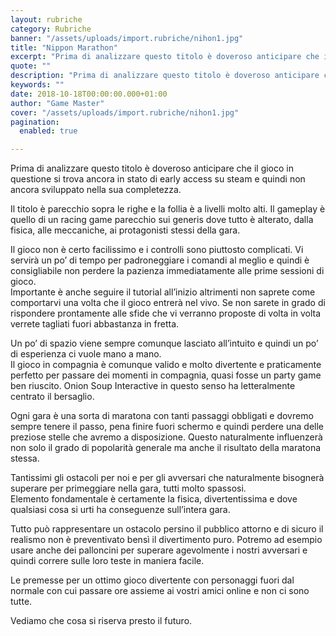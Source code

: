 ```yaml
---
layout: rubriche
category: Rubriche
banner: "/assets/uploads/import.rubriche/nihon1.jpg"
title: "Nippon Marathon"
excerpt: "Prima di analizzare questo titolo è doveroso anticipare che il gioco in questione si trova ancora in stato di early access su steam e quindi non ancora sviluppato nella sua completezza. Il titolo è parecchio sopra le righe e la follia è a livelli molto alti. Il gameplay è quello di un racing game parecchio [&hellip"
quote: ""
description: "Prima di analizzare questo titolo è doveroso anticipare che il gioco in questione si trova ancora in stato di early access su steam e quindi non ancora sviluppato nella sua completezza. Il titolo è parecchio sopra le righe e la follia è a livelli molto alti. Il gameplay è quello di un racing game parecchio [&hellip"
keywords: ""
date: 2018-10-18T00:00:00.000+01:00
author: "Game Master"
cover: "/assets/uploads/import.rubriche/nihon1.jpg"
pagination:
  enabled: true

---
```


Prima di analizzare questo titolo è doveroso anticipare che il gioco in questione si trova ancora in stato di early access su steam e quindi non ancora sviluppato nella sua completezza.

Il titolo è parecchio sopra le righe e la follia è a livelli molto alti. Il gameplay è quello di un racing game parecchio sui generis dove tutto è alterato, dalla fisica, alle meccaniche, ai protagonisti stessi della gara.

Il gioco non è certo facilissimo e i controlli sono piuttosto complicati. Vi servirà un po’ di tempo per padroneggiare i comandi al meglio e quindi è consigliabile non perdere la pazienza immediatamente alle prime sessioni di gioco.  
Importante è anche seguire il tutorial all’inizio altrimenti non saprete come comportarvi una volta che il gioco entrerà nel vivo. Se non sarete in grado di rispondere prontamente alle sfide che vi verranno proposte di volta in volta verrete tagliati fuori abbastanza in fretta.

Un po’ di spazio viene sempre comunque lasciato all’intuito e quindi un po’ di esperienza ci vuole mano a mano.  
Il gioco in compagnia è comunque valido e molto divertente e praticamente perfetto per passare dei momenti in compagnia, quasi fosse un party game ben riuscito. Onion Soup Interactive in questo senso ha letteralmente centrato il bersaglio.

Ogni gara è una sorta di maratona con tanti passaggi obbligati e dovremo sempre tenere il passo, pena finire fuori schermo e quindi perdere una delle preziose stelle che avremo a disposizione. Questo naturalmente influenzerà non solo il grado di popolarità generale ma anche il risultato della maratona stessa.

Tantissimi gli ostacoli per noi e per gli avversari che naturalmente bisognerà superare per primeggiare nella gara, tutti molto spassosi.  
Elemento fondamentale è certamente la fisica, divertentissima e dove qualsiasi cosa si urti ha conseguenze sull’intera gara.

Tutto può rappresentare un ostacolo persino il pubblico attorno e di sicuro il realismo non è preventivato bensì il divertimento puro. Potremo ad esempio usare anche dei palloncini per superare agevolmente i nostri avversari e quindi correre sulle loro teste in maniera facile.

Le premesse per un ottimo gioco divertente con personaggi fuori dal normale con cui passare ore assieme ai vostri amici online e non ci sono tutte.

Vediamo che cosa si riserva presto il futuro.
